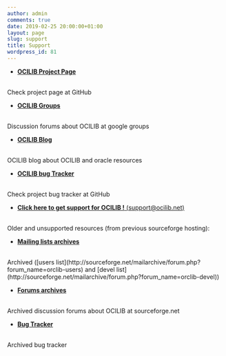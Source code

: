 ```yaml
---
author: admin
comments: true
date: 2019-02-25 20:00:00+01:00
layout: page
slug: support
title: Support
wordpress_id: 81
---
```


* [**OCILIB Project Page**]({{site.projecturl}})
<br/>
Check project page at GitHub

* [**OCILIB Groups**](https://groups.google.com/forum/#!forum/ocilib)
<br/>
Discussion forums about OCILIB at google groups

* [**OCILIB Blog**]({{site.baseurl}}/blog/)
<br/>
OCILIB blog about OCILIB and oracle resources

* [**OCILIB bug Tracker**]({{site.projecturl}}/issues/ )
<br/>
Check project bug tracker at GitHub

* [**Click here to get support for OCILIB !** (support@ocilib.net)](mailto:support@ocilib.net)


<br/>
Older and unsupported resources (from previous sourceforge hosting):
<br/>

* [**Mailing lists archives**](http://sourceforge.net/mail/?group_id=140360)
<br/>
Archived ([users list](http://sourceforge.net/mailarchive/forum.php?forum_name=orclib-users) and [devel list](http://sourceforge.net/mailarchive/forum.php?forum_name=orclib-devel))

* [**Forums archives**](http://sourceforge.net/forum/?group_id=140360)
<br/>
Archived discussion forums about OCILIB at sourceforge.net

* [**Bug Tracker**](http://sourceforge.net/tracker/?group_id=140360/)
<br/>
Archived bug tracker